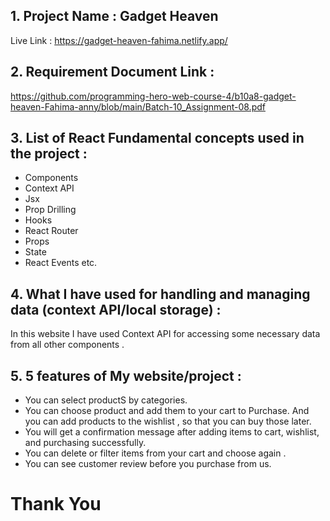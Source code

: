 ## 1. Project Name : Gadget Heaven
Live Link : https://gadget-heaven-fahima.netlify.app/


## 2. Requirement Document Link :
https://github.com/programming-hero-web-course-4/b10a8-gadget-heaven-Fahima-anny/blob/main/Batch-10_Assignment-08.pdf

## 3. List of React Fundamental concepts used in the project :
 - Components
 - Context API
 - Jsx
 - Prop Drilling 
 - Hooks
 - React Router
 - Props
 - State
 - React Events etc.

 ## 4. What I have used for handling and managing data (context API/local storage) :
In this website I have used Context API for accessing some necessary data from all other components .


## 5. 5 features of My website/project :
 - You can select productS by categories.
 - You can choose product and add them to your cart to Purchase. And you can add products to the wishlist , so that you can buy those later.
 - You will get a confirmation message after adding items to cart, wishlist, and purchasing successfully.  
 - You can delete or filter items from your cart and choose again .
 - You can see customer review before you purchase from us.
 

#
# Thank You
